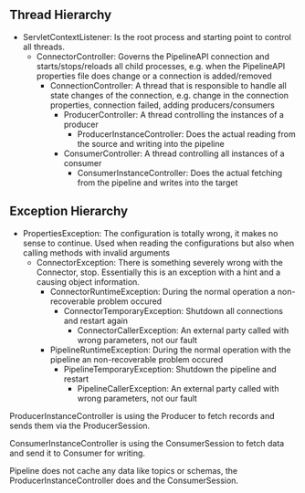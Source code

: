 ## Thread Hierarchy

* ServletContextListener: Is the root process and starting point to control all threads.
  * ConnectorController: Governs the PipelineAPI connection and starts/stops/reloads all child processes, e.g. when the PipelineAPI properties file does change or a connection is added/removed
    * ConnectionController: A thread that is responsible to handle all state changes of the connection, e.g. change in the connection properties, connection failed, adding producers/consumers
      * ProducerController: A thread controlling the instances of a producer
        * ProducerInstanceController: Does the actual reading from the source and writing into the pipeline
      * ConsumerController: A thread controlling all instances of a consumer
        * ConsumerInstanceController: Does the actual fetching from the pipeline and writes into the target



## Exception Hierarchy

* PropertiesException: The configuration is totally wrong, it makes no sense to continue. Used when reading the configurations but also when calling methods with invalid arguments
  * ConnectorException: There is something severely wrong with the Connector, stop. Essentially this is an exception with a hint and a causing object information.
    * ConnectorRuntimeException: During the normal operation a non-recoverable problem occured
      * ConnectorTemporaryException: Shutdown all connections and restart again
        * ConnectorCallerException: An external party called with wrong parameters, not our fault
    * PipelineRuntimeException: During the normal operation with the pipeline an non-recoverable problem occured
      * PipelineTemporaryException: Shutdown the pipeline and restart
        * PipelineCallerException: An external party called with wrong parameters, not our fault



ProducerInstanceController is using the Producer to fetch records and sends them via the ProducerSession.

ConsumerInstanceController is using the ConsumerSession to fetch data and send it to Consumer for writing.

Pipeline does not cache any data like topics or schemas, the ProducerInstanceController does and the ConsumerSession.



